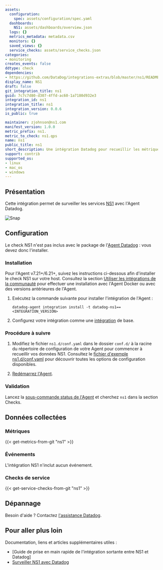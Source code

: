 ```yaml
---
assets:
  configuration:
    spec: assets/configuration/spec.yaml
  dashboards:
    NS1: assets/dashboards/overview.json
  logs: {}
  metrics_metadata: metadata.csv
  monitors: {}
  saved_views: {}
  service_checks: assets/service_checks.json
categories:
- monitoring
creates_events: false
ddtype: check
dependencies:
- https://github.com/DataDog/integrations-extras/blob/master/ns1/README.md
display_name: NS1
draft: false
git_integration_title: ns1
guid: 7c7c7d80-d307-4ffd-ac60-1a7180d932e3
integration_id: ns1
integration_title: ns1
integration_version: 0.0.6
is_public: true

maintainer: zjohnson@ns1.com
manifest_version: 1.0.0
metric_prefix: ns1.
metric_to_check: ns1.qps
name: ns1
public_title: ns1
short_description: Une intégration Datadog pour recueillir les métriques NS1
support: contrib
supported_os:
- linux
- mac_os
- windows
---
```




## Présentation

Cette intégration permet de surveiller les services [NS1][1] avec l'Agent Datadog.

![Snap][2]

## Configuration

Le check NS1 n'est pas inclus avec le package de l'[Agent Datadog][3] : vous devez donc l'installer.

### Installation

Pour l'Agent v7.21+/6.21+, suivez les instructions ci-dessous afin d'installer le check NS1 sur votre host. Consultez la section [Utiliser les intégrations de la communauté][4] pour effectuer une installation avec l'Agent Docker ou avec des versions antérieures de l'Agent.

1. Exécutez la commande suivante pour installer l'intégration de l'Agent :

   ```shell
   datadog-agent integration install -t datadog-ns1==<INTEGRATION_VERSION>
   ```

2. Configurez votre intégration comme une [intégration][5] de base.

### Procédure à suivre

1. Modifiez le fichier `ns1.d/conf.yaml` dans le dossier `conf.d/` à la racine du répertoire de configuration de votre Agent pour commencer à recueillir vos données NS1. Consultez le [fichier d'exemple ns1.d/conf.yaml][6] pour découvrir toutes les options de configuration disponibles.

2. [Redémarrez l'Agent][7].

### Validation

Lancez la [sous-commande status de l'Agent][5] et cherchez `ns1` dans la section Checks.

## Données collectées

### Métriques
{{< get-metrics-from-git "ns1" >}}


### Événements

L'intégration NS1 n'inclut aucun événement.

### Checks de service
{{< get-service-checks-from-git "ns1" >}}


## Dépannage

Besoin d'aide ? Contactez [l'assistance Datadog][10].

## Pour aller plus loin

Documentation, liens et articles supplémentaires utiles :

- [Guide de prise en main rapide de l'intégration sortante entre NS1 et Datadog]
- [Surveiller NS1 avec Datadog][12]


[1]: https://ns1.com/
[2]: https://raw.githubusercontent.com/DataDog/integrations-extras/master/ns1/images/overview.png
[3]: https://app.datadoghq.com/account/settings#agent/overview
[4]: https://docs.datadoghq.com/fr/agent/guide/community-integrations-installation-with-docker-agent/?tab=agentabovev68
[5]: https://docs.datadoghq.com/fr/getting_started/integrations/
[6]: https://github.com/DataDog/integrations-extras/blob/master/ns1/datadog_checks/ns1/data/conf.yaml.example
[7]: https://docs.datadoghq.com/fr/agent/guide/agent-commands/#agent-status-and-information
[8]: https://github.com/DataDog/integrations-extras/blob/master/ns1/metadata.csv
[9]: https://github.com/DataDog/integrations-extras/blob/master/ns1/assets/service_checks.json
[10]: https://docs.datadoghq.com/fr/help/
[11]: https://help.ns1.com/hc/en-us/articles/4402752547219
[12]: https://www.datadoghq.com/blog/ns1-monitoring-datadog/
